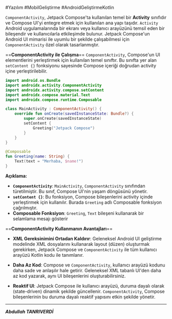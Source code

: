 #Yazılım #MobilGeliştirme #AndroidGeliştirmeKotlin 

`ComponentActivity`, Jetpack Compose'ta kullanılan temel bir **Activity** sınıfıdır ve Compose UI'yi entegre etmek için kullanılan ana yapı taşıdır. `Activity` Android uygulamalarında bir ekranı veya kullanıcı arayüzünü temsil eden bir bileşendir ve kullanıcılarla etkileşimde bulunur. Jetpack Compose'un Android UI mimarisi ile uyumlu bir şekilde çalışabilmesi için `ComponentActivity` özel olarak tasarlanmıştır.

==**ComponentActivity ile Çalışma**==
`ComponentActivity`, Compose'un UI elementlerini yerleştirmek için kullanılan temel sınıftır. Bu sınıfta yer alan `setContent {}` fonksiyonu sayesinde Compose içeriği doğrudan activity içine yerleştirilebilir.

```kotlin
import android.os.Bundle
import androidx.activity.ComponentActivity
import androidx.activity.compose.setContent
import androidx.compose.material.Text
import androidx.compose.runtime.Composable

class MainActivity : ComponentActivity() {
    override fun onCreate(savedInstanceState: Bundle?) {
        super.onCreate(savedInstanceState)
        setContent {
            Greeting("Jetpack Compose")
        }
    }
}

@Composable
fun Greeting(name: String) {
    Text(text = "Merhaba, $name!")
}

```

**Açıklama:**
- **`ComponentActivity`**: `MainActivity`, `ComponentActivity` sınıfından türetilmiştir. Bu sınıf, Compose UI'nin yaşam döngüsünü yönetir.
- **`setContent {}`**: Bu fonksiyon, Compose bileşenlerini activity içinde yerleştirmek için kullanılır. Burada `Greeting` adlı Composable fonksiyon çağrılmıştır.
- **Composable Fonksiyon**: `Greeting`, `Text` bileşeni kullanarak bir selamlama mesajı gösterir



==**ComponentActivity Kullanmanın Avantajları**==
- **XML Gereksinimini Ortadan Kaldırır**: Geleneksel Android UI geliştirme modelinde XML dosyalarını kullanarak layout (düzen) oluşturmak gerekirken, Jetpack Compose ve `ComponentActivity` ile tüm kullanıcı arayüzü Kotlin kodu ile tanımlanır.
    
- **Daha Az Kod**: Compose ve `ComponentActivity`, kullanıcı arayüzü kodunu daha sade ve anlaşılır hale getirir. Geleneksel XML tabanlı UI'den daha az kod yazarak, aynı UI bileşenlerini oluşturabilirsiniz.
    
- **Reaktif UI**: Jetpack Compose ile kullanıcı arayüzü, duruma dayalı olarak (state-driven) dinamik şekilde güncellenir. `ComponentActivity`, Compose bileşenlerinin bu duruma dayalı reaktif yapısını etkin şekilde yönetir.

***
***Abdullah TANRIVERDİ***









